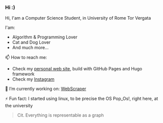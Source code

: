 ### Hi :)

<!--
**francosalvucci14/francosalvucci14** is a ✨ _special_ ✨ repository because its `README.md` (this file) appears on your GitHub profile.

Here are some ideas to get you started:

- 🔭 I’m currently working on ...
- 🌱 I’m currently learning ...
- 👯 I’m looking to collaborate on ...
- 🤔 I’m looking for help with ...
- 💬 Ask me about ...
- 📫 How to reach me: ...
- 😄 Pronouns: ...
- ⚡ Fun fact: ...
-->

Hi, I'am a Computer Science Student, in University of Rome Tor Vergata

I'am:
- Algorithm & Programming Lover
- Cat and Dog Lover
- And much more...

📫 How to reach me:
- Check my [personal web site](https://francosalvucci14.github.io/), build with GitHub Pages and Hugo framework
- Check my [Instagram](https://www.instagram.com/franco.salvucci.9/)

🔭 I’m currently working on: [WebScraper](https://github.com/francosalvucci14/RealEstateDataAnalysis)

⚡ Fun fact: I started using linux, to be precise the OS Pop_Os!, right here, at the university

>Cit.
Everything is representable as a graph

